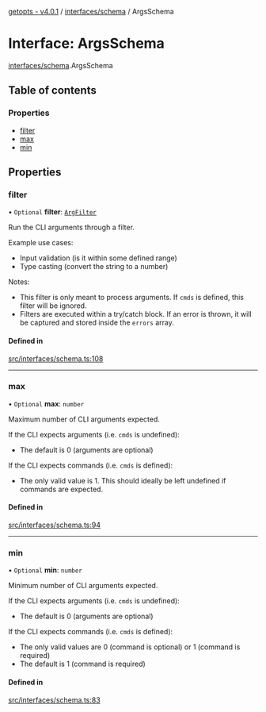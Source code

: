 [getopts - v4.0.1](../README.md) / [interfaces/schema](../modules/interfaces_schema.md) / ArgsSchema

# Interface: ArgsSchema

[interfaces/schema](../modules/interfaces_schema.md).ArgsSchema

## Table of contents

### Properties

- [filter](interfaces_schema.ArgsSchema.md#filter)
- [max](interfaces_schema.ArgsSchema.md#max)
- [min](interfaces_schema.ArgsSchema.md#min)

## Properties

### filter

• `Optional` **filter**: [`ArgFilter`](interfaces_schema.ArgFilter.md)

Run the CLI arguments through a filter.

Example use cases:

- Input validation (is it within some defined range)
- Type casting (convert the string to a number)

Notes:

- This filter is only meant to process arguments. If `cmds` is defined,
  this filter will be ignored.
- Filters are executed within a try/catch block. If an error is thrown, it
  will be captured and stored inside the `errors` array.

#### Defined in

[src/interfaces/schema.ts:108](https://github.com/prasadrajandran/node-getopts/blob/6df82cf/src/interfaces/schema.ts#L108)

---

### max

• `Optional` **max**: `number`

Maximum number of CLI arguments expected.

If the CLI expects arguments (i.e. `cmds` is undefined):

- The default is 0 (arguments are optional)

If the CLI expects commands (i.e. `cmds` is defined):

- The only valid value is 1. This should ideally be left undefined if
  commands are expected.

#### Defined in

[src/interfaces/schema.ts:94](https://github.com/prasadrajandran/node-getopts/blob/6df82cf/src/interfaces/schema.ts#L94)

---

### min

• `Optional` **min**: `number`

Minimum number of CLI arguments expected.

If the CLI expects arguments (i.e. `cmds` is undefined):

- The default is 0 (arguments are optional)

If the CLI expects commands (i.e. `cmds` is defined):

- The only valid values are 0 (command is optional) or 1 (command is
  required)
- The default is 1 (command is required)

#### Defined in

[src/interfaces/schema.ts:83](https://github.com/prasadrajandran/node-getopts/blob/6df82cf/src/interfaces/schema.ts#L83)
